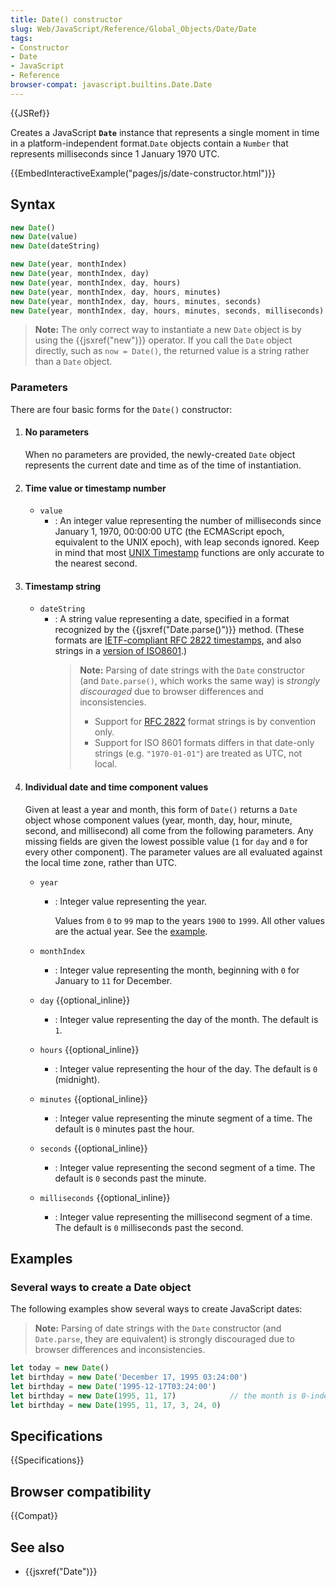 ```yaml
---
title: Date() constructor
slug: Web/JavaScript/Reference/Global_Objects/Date/Date
tags:
- Constructor
- Date
- JavaScript
- Reference
browser-compat: javascript.builtins.Date.Date
---
```

{{JSRef}}

Creates a JavaScript **`Date`** instance that represents a single moment in time
in a platform-independent format.`Date` objects contain a `Number` that
represents milliseconds since 1 January 1970 UTC.

{{EmbedInteractiveExample("pages/js/date-constructor.html")}}

## Syntax

```js
new Date()
new Date(value)
new Date(dateString)

new Date(year, monthIndex)
new Date(year, monthIndex, day)
new Date(year, monthIndex, day, hours)
new Date(year, monthIndex, day, hours, minutes)
new Date(year, monthIndex, day, hours, minutes, seconds)
new Date(year, monthIndex, day, hours, minutes, seconds, milliseconds)
```

> **Note:** The only correct way to instantiate a new `Date` object is by using
> the {{jsxref("new")}} operator. If you call the `Date` object directly,
> such as `now = Date()`, the returned value is a string rather than a `Date`
> object.

### Parameters

There are four basic forms for the `Date()` constructor:

1.  #### No parameters

    When no parameters are provided, the newly-created `Date` object represents
    the current date and time as of the time of instantiation.

2.  #### Time value or timestamp number

    - `value`
      - : An integer value representing the number of milliseconds since January
        1, 1970, 00:00:00 UTC (the ECMAScript epoch, equivalent to the UNIX
        epoch), with leap seconds ignored. Keep in mind that most
        [UNIX Timestamp](http://pubs.opengroup.org/onlinepubs/9699919799/basedefs/V1_chap04.html#tag_04_16)
        functions are only accurate to the nearest second.

3.  #### Timestamp string

    - `dateString`
      - : A string value representing a date, specified in a format recognized
        by the {{jsxref("Date.parse()")}} method. (These formats are
        [IETF-compliant RFC 2822 timestamps](https://datatracker.ietf.org/doc/html/rfc2822#page-14),
        and also strings in a
        [version of ISO8601](https://www.ecma-international.org/ecma-262/11.0/#sec-date.parse).)
        > **Note:** Parsing of date strings with the `Date` constructor (and
        > `Date.parse()`, which works the same way) is _strongly discouraged_
        > due to browser differences and inconsistencies.
        >
        > - Support for
        >   [RFC 2822](https://datatracker.ietf.org/doc/html/rfc2822) format
        >   strings is by convention only.
        > - Support for ISO 8601 formats differs in that date-only strings (e.g.
        >   `"1970-01-01"`) are treated as UTC, not local.

4.  #### Individual date and time component values

    Given at least a year and month, this form of `Date()` returns a `Date`
    object whose component values (year, month, day, hour, minute, second, and
    millisecond) all come from the following parameters. Any missing fields are
    given the lowest possible value (`1` for `day` and `0` for every other
    component). The parameter values are all evaluated against the local time
    zone, rather than UTC.

    - `year`

      - : Integer value representing the year.

        Values from `0` to `99` map to the years `1900` to `1999`. All other
        values are the actual year. See the
        [example](/en-US/docs/Web/JavaScript/Reference/Global_Objects/Date#Two_digit_years_map_to_1900_%E2%80%93_1999).

    - `monthIndex`
      - : Integer value representing the month, beginning with `0` for January
        to `11` for December.
    - `day` {{optional_inline}}
      - : Integer value representing the day of the month. The default is `1`.
    - `hours` {{optional_inline}}
      - : Integer value representing the hour of the day. The default is `0`
        (midnight).
    - `minutes` {{optional_inline}}
      - : Integer value representing the minute segment of a time. The default
        is `0` minutes past the hour.
    - `seconds` {{optional_inline}}
      - : Integer value representing the second segment of a time. The default
        is `0` seconds past the minute.
    - `milliseconds` {{optional_inline}}
      - : Integer value representing the millisecond segment of a time. The
        default is `0` milliseconds past the second.

## Examples

### Several ways to create a Date object

The following examples show several ways to create JavaScript dates:

> **Note:** Parsing of date strings with the `Date` constructor (and
> `Date.parse`, they are equivalent) is strongly discouraged due to browser
> differences and inconsistencies.

```js
let today = new Date()
let birthday = new Date('December 17, 1995 03:24:00')
let birthday = new Date('1995-12-17T03:24:00')
let birthday = new Date(1995, 11, 17)            // the month is 0-indexed
let birthday = new Date(1995, 11, 17, 3, 24, 0)
```

## Specifications

{{Specifications}}

## Browser compatibility

{{Compat}}

## See also

- {{jsxref("Date")}}
